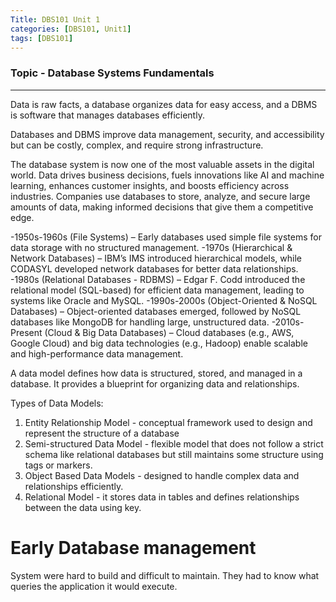 ```yaml
---
Title: DBS101 Unit 1
categories: [DBS101, Unit1]
tags: [DBS101]
---
```


### Topic - Database Systems Fundamentals
----

Data is raw facts, a database organizes data for easy access, and a DBMS is software that manages databases efficiently.

Databases and DBMS improve data management, security, and accessibility but can be costly, complex, and require strong infrastructure.

The database system is now one of the most valuable assets in the digital world. Data drives business decisions, fuels innovations like AI and machine learning, enhances customer insights, and boosts efficiency across industries. Companies use databases to store, analyze, and secure large amounts of data, making informed decisions that give them a competitive edge.

-1950s-1960s (File Systems) – Early databases used simple file systems for data storage with no structured management.
-1970s (Hierarchical & Network Databases) – IBM’s IMS introduced hierarchical models, while CODASYL developed network databases for better data relationships.
-1980s (Relational Databases - RDBMS) – Edgar F. Codd introduced the relational model (SQL-based) for efficient data management, leading to systems like Oracle and MySQL.
-1990s-2000s (Object-Oriented & NoSQL Databases) – Object-oriented databases emerged, followed by NoSQL databases like MongoDB for handling large, unstructured data.
-2010s-Present (Cloud & Big Data Databases) – Cloud databases (e.g., AWS, Google Cloud) and big data technologies (e.g., Hadoop) enable scalable and high-performance data management.

A data model defines how data is structured, stored, and managed in a database. It provides a blueprint for organizing data and relationships.

Types of Data Models:
1. Entity Relationship Model - conceptual framework used to design and represent the structure of a database
2. Semi-structured Data Model - flexible model that does not follow a strict schema like relational databases but still maintains some structure using tags or markers.
3. Object Based Data Models - designed to handle complex data and relationships efficiently.
4. Relational Model - it stores data in tables and defines relationships between the data using key.

# Early Database management
 System were hard to build and difficult to maintain. They had to know what queries the application it would execute.


